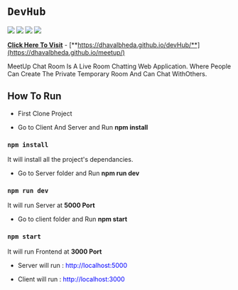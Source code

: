 # `DevHub`
![](https://img.shields.io/badge/Node.js-v12.17.0-green)
![](https://img.shields.io/badge/express-v4.17.1-red)
![](https://img.shields.io/badge/React-v16.13.1-blue)
![](https://img.shields.io/badge/socket.io-v2.3.0-brightgreen)


[**Click Here To Visit**](https://dhavalbheda.github.io/meetup/) - [**https://dhavalbheda.github.io/devHub/**](https://dhavalbheda.github.io/meetup/)

MeetUp Chat Room  Is A Live Room Chatting Web Application. Where People Can Create The Private Temporary Room And Can Chat WithOthers.


## How To Run

* First Clone Project
  
* Go to Client And Server and Run **npm install**

### `npm install`
It will install all the project's dependancies.

* Go to Server folder and Run **npm run dev**

### `npm run dev`

It will run Server at **5000 Port** 

* Go to client folder and Run **npm start**

### `npm start`

It will run Frontend at **3000 Port** 


* Server will run : <span style='color:blue'>http://localhost:5000</span>

* Client will run : <span style='color:blue'>http://localhost:3000</span>


